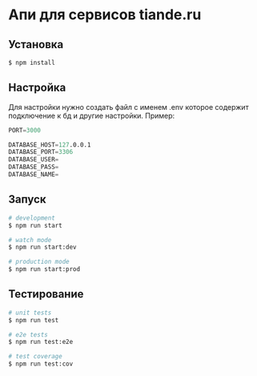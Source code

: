 # Апи для сервисов tiande.ru

## Установка

```bash
$ npm install
```

## Настройка

Для настройки нужно создать файл с именем .env которое
содержит подключение к бд и другие настройки. Пример:

```s
PORT=3000

DATABASE_HOST=127.0.0.1
DATABASE_PORT=3306
DATABASE_USER=
DATABASE_PASS=
DATABASE_NAME=
```

## Запуск

```bash
# development
$ npm run start

# watch mode
$ npm run start:dev

# production mode
$ npm run start:prod
```

## Тестирование

```bash
# unit tests
$ npm run test

# e2e tests
$ npm run test:e2e

# test coverage
$ npm run test:cov
```
